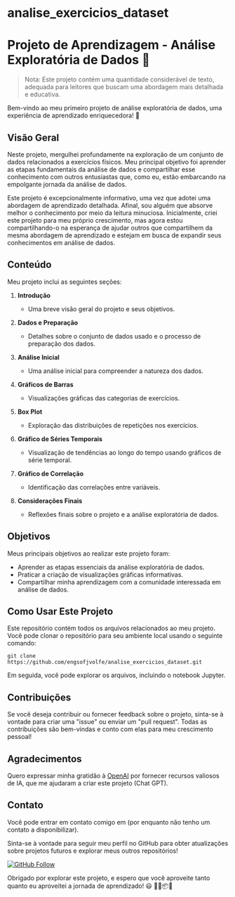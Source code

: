 # analise_exercicios_dataset

# Projeto de Aprendizagem - Análise Exploratória de Dados 🚀

> Nota: Este projeto contém uma quantidade considerável de texto, adequada para leitores que buscam uma abordagem mais detalhada e educativa.

Bem-vindo ao meu primeiro projeto de análise exploratória de dados, uma experiência de aprendizado enriquecedora! 🚀

## Visão Geral

Neste projeto, mergulhei profundamente na exploração de um conjunto de dados relacionados a exercícios físicos. Meu principal objetivo foi aprender as etapas fundamentais da análise de dados e compartilhar esse conhecimento com outros entusiastas que, como eu, estão embarcando na empolgante jornada da análise de dados.

Este projeto é excepcionalmente informativo, uma vez que adotei uma abordagem de aprendizado detalhada. Afinal, sou alguém que absorve melhor o conhecimento por meio da leitura minuciosa. Inicialmente, criei este projeto para meu próprio crescimento, mas agora estou compartilhando-o na esperança de ajudar outros que compartilhem da mesma abordagem de aprendizado e estejam em busca de expandir seus conhecimentos em análise de dados.

## Conteúdo

Meu projeto inclui as seguintes seções:

1. **Introdução**
   - Uma breve visão geral do projeto e seus objetivos.

2. **Dados e Preparação**
   - Detalhes sobre o conjunto de dados usado e o processo de preparação dos dados.

3. **Análise Inicial**
   - Uma análise inicial para compreender a natureza dos dados.

4. **Gráficos de Barras**
   - Visualizações gráficas das categorias de exercícios.

5. **Box Plot**
   - Exploração das distribuições de repetições nos exercícios.

6. **Gráfico de Séries Temporais**
   - Visualização de tendências ao longo do tempo usando gráficos de série temporal.

7. **Gráfico de Correlação**
   - Identificação das correlações entre variáveis.

8. **Considerações Finais**
   - Reflexões finais sobre o projeto e a análise exploratória de dados.

## Objetivos

Meus principais objetivos ao realizar este projeto foram:

- Aprender as etapas essenciais da análise exploratória de dados.
- Praticar a criação de visualizações gráficas informativas.
- Compartilhar minha aprendizagem com a comunidade interessada em análise de dados.

## Como Usar Este Projeto

Este repositório contém todos os arquivos relacionados ao meu projeto. Você pode clonar o repositório para seu ambiente local usando o seguinte comando:

```shell
git clone https://github.com/engsofjvolfe/analise_exercicios_dataset.git
```

Em seguida, você pode explorar os arquivos, incluindo o notebook Jupyter.

## Contribuições

Se você deseja contribuir ou fornecer feedback sobre o projeto, sinta-se à vontade para criar uma "issue" ou enviar um "pull request". Todas as contribuições são bem-vindas e conto com elas para meu crescimento pessoal!

## Agradecimentos

Quero expressar minha gratidão à [OpenAI](https://www.openai.com/) por fornecer recursos valiosos de IA, que me ajudaram a criar este projeto (Chat GPT).

## Contato

Você pode entrar em contato comigo em (por enquanto não tenho um contato a disponibilizar).

Sinta-se à vontade para seguir meu perfil no GitHub para obter atualizações sobre projetos futuros e explorar meus outros repositórios!

[![GitHub Follow](https://img.shields.io/github/followers/seuusuario?label=Follow&style=social)](https://github.com/engsofjvolfe)

Obrigado por explorar este projeto, e espero que você aproveite tanto quanto eu aproveitei a jornada de aprendizado! 😃
👍🏼📦🔗
